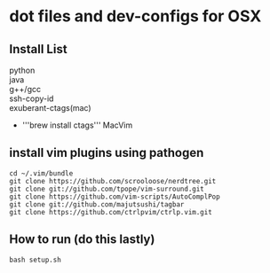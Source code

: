 # dot files and  dev-configs for OSX

## Install List
python   
java   
g++/gcc   
ssh-copy-id   
exuberant-ctags(mac)
  - '''brew install ctags'''
MacVim   

## install vim plugins using pathogen
```
cd ~/.vim/bundle
git clone https://github.com/scrooloose/nerdtree.git
git clone git://github.com/tpope/vim-surround.git 
git clone https://github.com/vim-scripts/AutoComplPop
git clone git://github.com/majutsushi/tagbar 
git clone https://github.com/ctrlpvim/ctrlp.vim.git
```
## How to run (do this lastly)
```
bash setup.sh
```


